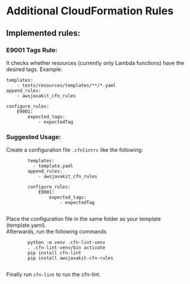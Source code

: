 # Additional CloudFormation Rules

## Implemented rules:

### E9001 Tags Rule:

It checks whether resources (currently only Lambda functions) have the desired tags. Example:
```
templates:
    - tests/resources/templates/**/*.yaml
append_rules:
    - awsjavakit_cfn_rules

configure_rules:
    E9001:
        expected_tags:
            - expectedTag
```


### Suggested Usage:

Create a configuration file `.cfnlintrc` like the following:
    
```
        templates:
          - template.yaml
        append_rules:
            - awsjavakit_cfn_rules
        
        configure_rules:
            E9001:
                expected_tags:
                    - expectedTag


```
Place the configuration file in the same folder as your template (template.yaml).  
Afterwards, run the following commands

```
        python -m venv .cfn-lint-venv
        . .cfn-lint-venv/bin activate
        pip install cfn-lint
        pip install awsjavakit-cfn-rules
        
```

Finally run `cfn-lint` to run the cfn-lint.


    